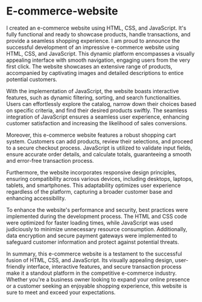 # E-commerce-website
I created an e-commerce website using HTML, CSS, and JavaScript. It's fully functional and ready to showcase products, handle transactions, and provide a seamless shopping experience.
I am proud to announce the successful development of an impressive e-commerce website using HTML, CSS, and JavaScript. This dynamic platform encompasses a visually appealing interface with smooth navigation, engaging users from the very first click. The website showcases an extensive range of products, accompanied by captivating images and detailed descriptions to entice potential customers.

With the implementation of JavaScript, the website boasts interactive features, such as dynamic filtering, sorting, and search functionalities. Users can effortlessly explore the catalog, narrow down their choices based on specific criteria, and find their desired products swiftly. The seamless integration of JavaScript ensures a seamless user experience, enhancing customer satisfaction and increasing the likelihood of sales conversions.

Moreover, this e-commerce website features a robust shopping cart system. Customers can add products, review their selections, and proceed to a secure checkout process. JavaScript is utilized to validate input fields, ensure accurate order details, and calculate totals, guaranteeing a smooth and error-free transaction process.

Furthermore, the website incorporates responsive design principles, ensuring compatibility across various devices, including desktops, laptops, tablets, and smartphones. This adaptability optimizes user experience regardless of the platform, capturing a broader customer base and enhancing accessibility.

To enhance the website's performance and security, best practices were implemented during the development process. The HTML and CSS code were optimized for faster loading times, while JavaScript was used judiciously to minimize unnecessary resource consumption. Additionally, data encryption and secure payment gateways were implemented to safeguard customer information and protect against potential threats.

In summary, this e-commerce website is a testament to the successful fusion of HTML, CSS, and JavaScript. Its visually appealing design, user-friendly interface, interactive features, and secure transaction process make it a standout platform in the competitive e-commerce industry. Whether you're a business owner looking to expand your online presence or a customer seeking an enjoyable shopping experience, this website is sure to meet and exceed your expectations.
